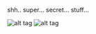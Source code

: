 shh.. super... secret... stuff...

![alt tag](http://i.imgur.com/kPeB3qd.png)
![alt tag](http://i.imgur.com/eu76xGJ.png)
